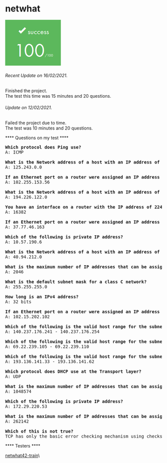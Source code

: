 # netwhat

![GitHub Logo](/extras/images/Success.png)

###### <i>Recent Update on 16/02/2021.</i>
Finished the project.\
The test this time was 15 minutes and 20 questions.

###### <i>Update on 12/02/2021.</i>
Failed the project due to time.\
The test was 10 minutes and 20 questions.

**** Questions on my test ****

<pre>
<b>Which protocol does Ping use?</b>
A: ICMP

<b>What is the Network address of a host with an IP address of 125.243.4.234/16?</b>
A: 125.243.0.0

<b>If an Ethernet port on a router were assigned an IP address of 102.255.182.231/16, which host address would be able to communicate with it?</b>
A: 102.255.153.56

<b>What is the Network address of a host with an IP address of 194.226.122.114/25? </b>
A: 194.226.122.0

<b>You have an interface on a router with the IP address of 224.11.18.182/18. Including the router interface, how many hosts can have IP addresses on the LAN attached to the router interface?</b>
A: 16382

<b>If an Ethernet port on a router were assigned an IP address of 37.77.46.164/29, which host address would be able to communicate with it?</b>
A: 37.77.46.163

<b>Which of the following is private IP address?</b>
A: 10.57.190.6

<b>What is the Network address of a host with an IP address of 40.94.212.200/22?</b>
A: 40.94.212.0

<b>What is the maximum number of IP addresses that can be assigned to hosts on a local subnet that uses the 255.255.248.0 subnet mask?</b>
A: 2046

<b>What is the default subnet mask for a class C network?</b>
A: 255.255.255.0

<b>How long is an IPv4 address?</b>
A: 32 bits

<b>If an Ethernet port on a router were assigned an IP address of 102.15.202.102/29, which host address would be able to communicate with it?</b>
A: 102.15.202.102

<b>Which of the following is the valid host range for the subnet on which the IP address 140.237.176.242/28 resides?</b>
A: 140.237.176.241 - 140.237.176.254

<b>Which of the following is the valid host range for the subnet on which the IP address 69.22.239.107/29 resides?</b>
A: 69.22.239.105 - 69.22.239.110

<b>Which of the following is the valid host range for the subnet on which the IP address 193.136.141.34/27 resides?</b>
A: 193.136.141.33 - 193.136.141.62

<b>Which protocol does DHCP use at the Transport layer?</b>
A: UDP

<b>What is the maximum number of IP addresses that can be assigned to hosts on a local subnet that uses the 255.240.0.0 subnet mask?</b>
A: 1048574

<b>Which of the following is private IP address?</b>
A: 172.29.220.53

<b>What is the maximum number of IP addresses that can be assigned to hosts on a local subnet that uses the 255.252.0.0 subnet mask?</b>
A: 262142

<b>Which of this is not true?</b>
TCP has only the basic error checking mechanism using checksums
</pre>

**** Testers ****

[netwhat42-train](https://github.com/adblanc/netwhat42-train)\

